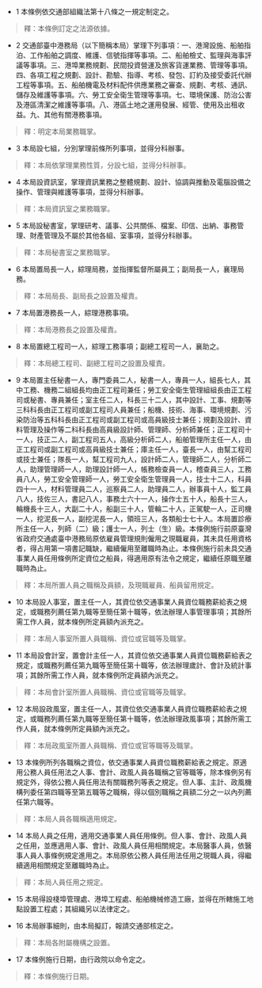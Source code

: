 * 1 本條例依交通部組織法第十八條之一規定制定之。

> 釋：本條例訂定之法源依據。

* 2 交通部臺中港務局（以下簡稱本局）掌理下列事項：一、港灣設施、船舶指泊、工作船舶之調度、維護、信號指揮等事項。二、船舶檢丈、監理與海事評議等事項。三、港埠業務規劃、民間投資營運及旅客貨運業務、管理等事項。四、各項工程之規劃、設計、勘驗、指導、考核、發包、訂約及接受委託代辦工程等事項。五、船舶機電及材料配件供應業務之審查、規劃、考核、通訊、儲存及維護等事項。六、勞工安全衛生管理等事項。七、環境保護、防治公害及港區清潔之維護等事項。八、港區土地之運用發展、經管、使用及出租收益。九、其他有關港務事項。

> 釋：明定本局業務職掌。

* 3 本局設七組，分別掌理前條所列事項，並得分科辦事。

> 釋：本局依掌理業務性質，分設七組，並得分科辦事。

* 4 本局設資訊室，掌理資訊業務之整體規劃、設計、協調與推動及電腦設備之操作、管理與維護等事項，並得分科辦事。

> 釋：本局資訊室之業務職掌。

* 5 本局設秘書室，掌理研考、議事、公共關係、檔案、印信、出納、事務管理、財產管理及不屬於其他各組、室事項，並得分科辦事。

> 釋：本局秘書室之業務職掌。

* 6 本局置局長一人，綜理局務，並指揮監督所屬員工；副局長一人，襄理局務。

> 釋：本局局長、副局長之設置及權責。

* 7 本局置港務長一人，綜理港務事項。

> 釋：本局港務長之設置及權責。

* 8 本局置總工程司一人，綜理工務事項；副總工程司一人，襄助之。

> 釋：本局總工程司、副總工程司之設置及權責。

* 9 本局置主任秘書一人，專門委員二人，秘書一人，專員一人，組長七人，其中工務、機務二組組長均由正工程司兼任；勞工安全衛生管理組組長由正工程司或秘書、專員兼任；室主任二人，科長三十二人，其中設計、工事、規劃等三科科長由正工程司或副工程司人員兼任；船機、技術、海事、環境規劃、污染防治等五科科長由正工程司或副工程司或高員級技士兼任；規劃及設計、資料管理及操作等二科科長由高員級設計師、管理師、分析師兼任；正工程司十一人，技正二人，副工程司五人，高級分析師二人，船舶管理所主任一人，由正工程司或副工程司或高員級技士兼任；庫主任一人，臺長一人，由幫工程司或技士兼任；隊長一人，幫工程司九人，設計師二人，管理師二人，分析師二人，助理管理師一人，助理設計師一人，帳務檢查員一人，稽查員三人，工務員八人，勞工安全管理師一人，勞工安全衛生管理員一人，技士十二人，科員四十一人，材料管理員二人，巡察員二人，助理員二人，辦事員十人，監工員八人，技佐三人，書記八人，事務士六十一人，操作士五十人，船長十三人，輪機長十三人，大副二十人，船副三十人，管輪二十人，正駕駛一人，正司機一人，挖泥長一人，副挖泥長一人，領班三人，各類船士七十人。本局置診療所主任一人，列師（二）級；護士一人，列士（生）級。本條例施行前原臺灣省政府交通處臺中港務局原依雇員管理規則僱用之現職雇員，其未具任用資格者，得占用第一項書記職缺，繼續僱用至離職時為止。本條例施行前未具交通事業人員任用條例所定資位之船員，得適用原有法令之規定，繼續任原職至離職時為止。

> 釋：本局所置人員之職稱及員額，及現職雇員、船員留用規定。

* 10 本局設人事室，置主任一人，其資位依交通事業人員資位職務薪給表之規定，或職務列薦任第九職等至簡任第十職等，依法辦理人事管理事項；其餘所需工作人員，就本條例所定員額內派充之。

> 釋：本局人事室所置人員職稱、資位或官職等及職掌。

* 11 本局設會計室，置會計主任一人，其資位依交通事業人員資位職務薪給表之規定，或職務列薦任第九職等至簡任第十職等，依法辦理歲計、會計及統計事項；其餘所需工作人員，就本條例所定員額內派充之。

> 釋：本局會計室所置人員職稱、資位或官職等及職掌。

* 12 本局設政風室，置主任一人，其資位依交通事業人員資位職務薪給表之規定，或職務列薦任第九職等至簡任第十職等，依法辦理政風事項；其餘所需工作人員，就本條例所定員額內派充之。

> 釋：本局政風室所置人員職稱、資位或官等職等及職掌。

* 13 本條例所列各職稱之資位，依交通事業人員資位職務薪給表之規定。原適用公務人員任用法之人事、會計、政風人員各職稱之官等職等，除本條例另有規定外，得依公務人員任用法有關職務列等表之規定。但人事、主計、政風機構列委任第四職等至第五職等之職稱，得以個別職稱之員額二分之一以內列薦任第六職等。

> 釋：本局人員各職稱適用規定。

* 14 本局人員之任用，適用交通事業人員任用條例。但人事、會計、政風人員之任用，並應適用人事、會計、政風人員任用相關規定。本局醫事人員，依醫事人員人事條例規定進用之。本局原依公務人員任用法任用之現職人員，得繼續適用相關規定至離職時為止。

> 釋：本局人員任用之規定。

* 15 本局得設棧埠管理處、港埠工程處、船舶機械修造工廠，並得在所轄施工地點設置工程處；其組織另以法律定之。

* 16 本局辦事細則，由本局擬訂，報請交通部核定之。

> 釋：本局各附屬機構之設置。

* 17 本條例施行日期，由行政院以命令定之。

> 釋：本條例施行日期。

